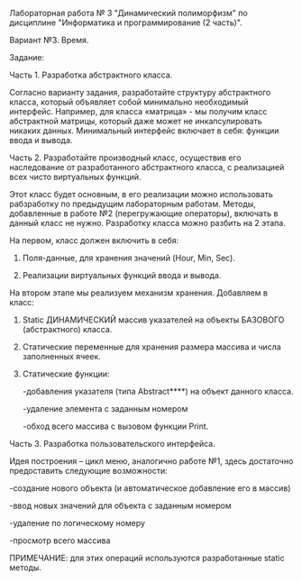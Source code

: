 Лабораторная работа № 3 "Динамический полиморфизм"  по дисциплине "Информатика и программирование (2 часть)".

Вариант №3. Время.

Задание:

Часть 1. Разработка абстрактного класса.

Согласно варианту задания, разработайте структуру абстрактного класса, который объявляет собой минимально необходимый интерфейс. 
Например, для класса «матрица» - мы получим класс абстрактной матрицы, который даже может не инкапсулировать никаких данных.
Минимальный интерфейс включает в себя: функции ввода и вывода.

Часть 2. Разработайте производный класс, осуществив его наследование от разработанного абстрактного класса, с реализацией всех чисто виртуальных функций.

Этот класс будет основным, в его реализации можно использовать рабзработку по предыдущим лабораторным работам. 
Методы, добавленные в работе №2 (перегружающие операторы), включать в данный класс не нужно.
Разработку класса можно разбить на 2 этапа. 

На первом, класс должен включить в себя:

1)	Поля-данные, для хранения значений (Hour, Min, Sec).

2)	Реализации виртуальных функций ввода и вывода.

На втором этапе мы реализуем механизм хранения. Добавляем в класс:

1)	Static ДИНАМИЧЕСКИЙ массив указателей на объекты БАЗОВОГО (абстрактного) класса.

2)	Статические переменные для хранения размера массива и числа заполненных ячеек.

3)	Статические функции:

     -добавления указателя (типа Abstract****) на объект данного класса.

     -удаление элемента с заданным номером

     -обход всего массива с вызовом функции Print.

Часть 3. Разработка пользовательского интерфейса.

Идея построения – цикл меню, аналогично работе №1, здесь достаточно предоставить следующие возможности:

-создание нового объекта (и автоматическое добавление его в массив)

-ввод новых значений для объекта с заданным номером

-удаление по логическому номеру

-просмотр всего массива

ПРИМЕЧАНИЕ: для этих операций используются разработанные static методы.
